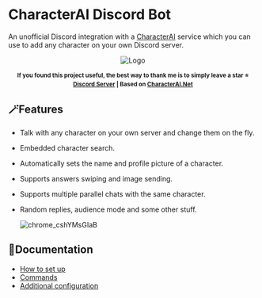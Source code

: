 # CharacterAI Discord Bot
An unofficial Discord integration with a [CharacterAI](https://beta.character.ai/) service which you can use to add any character on your own Discord server.

<div align="center">
    
![Logo](https://user-images.githubusercontent.com/55811932/224168501-48e81f64-9b2f-442c-a8fe-6ecab8d7aab2.png)<br>
<!-- ![Logo](https://user-images.githubusercontent.com/55811932/226441262-8edbb834-33d5-4cd2-8fac-0bacfa6ff79b.png) -->

<sup><b>If you found this project useful, the best way to thank me is to simply leave a star ⭐<br>
[Discord Server](https://github.com/drizzle-mizzle/CharacterAI-Discord-Bot/discussions/22#discussioncomment-5502307) | Based on [CharacterAI.Net](https://github.com/drizzle-mizzle/CharacterAI.Net)</b></sup>
</div>

## 🪄Features
- Talk with any character on your own server and change them on the fly.
- Embedded character search.
- Automatically sets the name and profile picture of a character.
- Supports answers swiping and image sending.
- Supports multiple parallel chats with the same character.
- Random replies, audience mode and some other stuff.

    ![chrome_cshYMsGIaB](https://user-images.githubusercontent.com/55811932/211129383-c7cd4ca2-ceb4-42c5-8449-bc6ce9b2d538.gif)
    
## 📓Documentation
- [How to set up](https://github.com/drizzle-mizzle/CharacterAI-Discord-Bot/wiki/How-to-set-up)
- [Commands](https://github.com/drizzle-mizzle/CharacterAI-Discord-Bot/wiki/Commands)
- [Additional configuration](https://github.com/drizzle-mizzle/CharacterAI-Discord-Bot/wiki/Additional-configuration)

<!-- ## 🩼Known issues
Some **Windows users** are facing the problem of being unable to access character.ai: https://github.com/drizzle-mizzle/CharacterAI-Discord-Bot/issues/28 <br>
If you encounter something similar to:<br>
> `Request failed! (https://beta.character.ai/chat/character/info/)`<br>
> `Response: Forbidden`

First, make sure that you use correct cAI user token.<br>
If it's correct, but you're still getting this error:
- Try to use some VPN. 
- If there's still no luck, or if you're not comfortable with using VPN, sadly, **the only available workaround right now is to use Linux OS** for hosting.<br>
The simplest way is to just install WSL2 with Ubuntu, which is pretty easy to do, and launch this bot from there:<br>
[How to Install Ubuntu on WSL2 on Windows](https://ubuntu.com/tutorials/install-ubuntu-on-wsl2-on-windows-10#1-overview)
(Additional guide for ducklings: https://github.com/drizzle-mizzle/CharacterAI-Discord-Bot/issues/41)
-->
